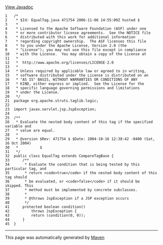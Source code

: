 [View Javadoc](../../../../../../apidocs/org/apache/struts/taglib/logic/EqualTag.html.md)


    1   /*
    2    * $Id: EqualTag.java 471754 2006-11-06 14:55:09Z husted $
    3    *
    4    * Licensed to the Apache Software Foundation (ASF) under one
    5    * or more contributor license agreements.  See the NOTICE file
    6    * distributed with this work for additional information
    7    * regarding copyright ownership.  The ASF licenses this file
    8    * to you under the Apache License, Version 2.0 (the
    9    * "License"); you may not use this file except in compliance
    10   * with the License.  You may obtain a copy of the License at
    11   *
    12   *  http://www.apache.org/licenses/LICENSE-2.0
    13   *
    14   * Unless required by applicable law or agreed to in writing,
    15   * software distributed under the License is distributed on an
    16   * "AS IS" BASIS, WITHOUT WARRANTIES OR CONDITIONS OF ANY
    17   * KIND, either express or implied.  See the License for the
    18   * specific language governing permissions and limitations
    19   * under the License.
    20   */
    21  package org.apache.struts.taglib.logic;
    22  
    23  import javax.servlet.jsp.JspException;
    24  
    25  /**
    26   * Evaluate the nested body content of this tag if the specified variable and
    27   * value are equal.
    28   *
    29   * @version $Rev: 471754 $ $Date: 2004-10-16 12:38:42 -0400 (Sat, 16 Oct 2004)
    30   *          $
    31   */
    32  public class EqualTag extends CompareTagBase {
    33      /**
    34       * Evaluate the condition that is being tested by this particular tag, and
    35       * return <code>true</code> if the nested body content of this tag should
    36       * be evaluated, or <code>false</code> if it should be skipped. This
    37       * method must be implemented by concrete subclasses.
    38       *
    39       * @throws JspException if a JSP exception occurs
    40       */
    41      protected boolean condition()
    42          throws JspException {
    43          return (condition(0, 0));
    44      }
    45  }

------------------------------------------------------------------------

This page was automatically generated by [Maven](http://maven.apache.org/)
